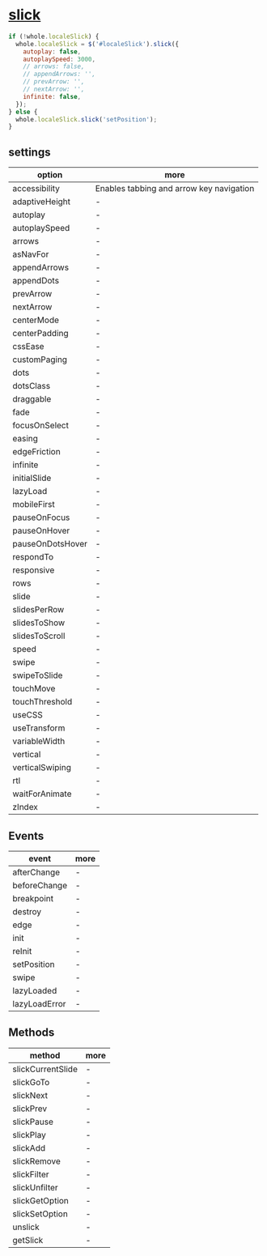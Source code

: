 # [slick](http://kenwheeler.github.io/slick/)

```javascript
if (!whole.localeSlick) {
  whole.localeSlick = $('#localeSlick').slick({
    autoplay: false,
    autoplaySpeed: 3000,
    // arrows: false,
    // appendArrows: '',
    // prevArrow: '',
    // nextArrow: '',
    infinite: false,
  });
} else {
  whole.localeSlick.slick('setPosition');
}
```

## settings

| option           | more                                     |
|------------------|------------------------------------------|
| accessibility    | Enables tabbing and arrow key navigation |
| adaptiveHeight   | -                                        |
| autoplay         | -                                        |
| autoplaySpeed    | -                                        |
| arrows           | -                                        |
| asNavFor         | -                                        |
| appendArrows     | -                                        |
| appendDots       | -                                        |
| prevArrow        | -                                        |
| nextArrow        | -                                        |
| centerMode       | -                                        |
| centerPadding    | -                                        |
| cssEase          | -                                        |
| customPaging     | -                                        |
| dots             | -                                        |
| dotsClass        | -                                        |
| draggable        | -                                        |
| fade             | -                                        |
| focusOnSelect    | -                                        |
| easing           | -                                        |
| edgeFriction     | -                                        |
| infinite         | -                                        |
| initialSlide     | -                                        |
| lazyLoad         | -                                        |
| mobileFirst      | -                                        |
| pauseOnFocus     | -                                        |
| pauseOnHover     | -                                        |
| pauseOnDotsHover | -                                        |
| respondTo        | -                                        |
| responsive       | -                                        |
| rows             | -                                        |
| slide            | -                                        |
| slidesPerRow     | -                                        |
| slidesToShow     | -                                        |
| slidesToScroll   | -                                        |
| speed            | -                                        |
| swipe            | -                                        |
| swipeToSlide     | -                                        |
| touchMove        | -                                        |
| touchThreshold   | -                                        |
| useCSS           | -                                        |
| useTransform     | -                                        |
| variableWidth    | -                                        |
| vertical         | -                                        |
| verticalSwiping  | -                                        |
| rtl              | -                                        |
| waitForAnimate   | -                                        |
| zIndex           | -                                        |

## Events

| event         | more |
|---------------|------|
| afterChange   | -    |
| beforeChange  | -    |
| breakpoint    | -    |
| destroy       | -    |
| edge          | -    |
| init          | -    |
| reInit        | -    |
| setPosition   | -    |
| swipe         | -    |
| lazyLoaded    | -    |
| lazyLoadError | -    |

## Methods

| method            | more |
|-------------------|------|
| slickCurrentSlide | -    |
| slickGoTo         | -    |
| slickNext         | -    |
| slickPrev         | -    |
| slickPause        | -    |
| slickPlay         | -    |
| slickAdd          | -    |
| slickRemove       | -    |
| slickFilter       | -    |
| slickUnfilter     | -    |
| slickGetOption    | -    |
| slickSetOption    | -    |
| unslick           | -    |
| getSlick          | -    |
